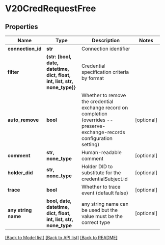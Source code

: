 # V20CredRequestFree


## Properties
Name | Type | Description | Notes
------------ | ------------- | ------------- | -------------
**connection_id** | **str** | Connection identifier | 
**filter** | **{str: (bool, date, datetime, dict, float, int, list, str, none_type)}** | Credential specification criteria by format | 
**auto_remove** | **bool** | Whether to remove the credential exchange record on completion (overrides --preserve-exchange-records configuration setting) | [optional] 
**comment** | **str, none_type** | Human-readable comment | [optional] 
**holder_did** | **str, none_type** | Holder DID to substitute for the credentialSubject.id | [optional] 
**trace** | **bool** | Whether to trace event (default false) | [optional] 
**any string name** | **bool, date, datetime, dict, float, int, list, str, none_type** | any string name can be used but the value must be the correct type | [optional]

[[Back to Model list]](../README.md#documentation-for-models) [[Back to API list]](../README.md#documentation-for-api-endpoints) [[Back to README]](../README.md)



